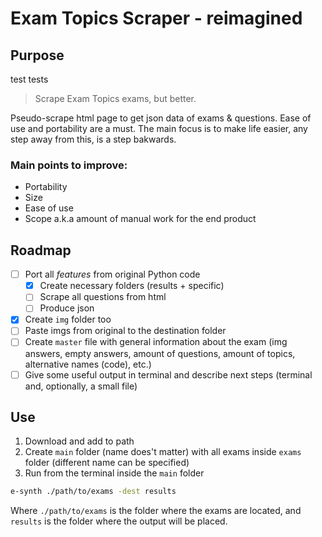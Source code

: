 # Exam Topics Scraper - reimagined

## Purpose

test tests

> Scrape Exam Topics exams, but better.

Pseudo-scrape html page to get json data of exams & questions.
Ease of use and portability are a must. The main focus is to make life easier,
any step away from this, is a step bakwards.

### Main points to improve:

- Portability
- Size
- Ease of use
- Scope a.k.a amount of manual work for the end product

## Roadmap

- [ ] Port all *features* from original Python code
    - [x] Create necessary folders (results + specific)
    - [ ] Scrape all questions from html
    - [ ] Produce json
- [x] Create `img` folder too
- [ ] Paste imgs from original to the destination folder
- [ ] Create `master` file with general information about the exam (img answers,
empty answers, amount of questions, amount of topics, alternative names (code), etc.)
- [ ] Give some useful output in terminal and describe next steps (terminal and, 
optionally, a small file)

## Use

1. Download and add to path
2. Create `main` folder (name does't matter) with all exams inside `exams` folder
(different name can be specified)
3. Run from the terminal inside the `main` folder

```sh
e-synth ./path/to/exams -dest results
```

Where `./path/to/exams` is the folder where the exams are located, and `results`
is the folder where the output will be placed.

